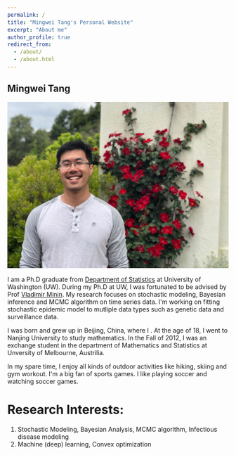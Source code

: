 ```yaml
---
permalink: /
title: "Mingwei Tang's Personal Website"
excerpt: "About me"
author_profile: true
redirect_from: 
  - /about/
  - /about.html
---
```

Mingwei Tang
------
![Mingwei Tang](/images/self2.jpeg)

I am a Ph.D graduate from [Department of Statistics](https://www.stat.washington.edu/) at University of Washington (UW). During my Ph.D at UW, I was fortunated to be advised by Prof [Vladimir Minin](https://vnminin.github.io/). My research focuses on stochastic modeling, Bayesian inference and MCMC algorithm on time series data. I'm working on fitting stochastic epidemic model to mutliple data types such as genetic data and surveillance data. 

I was born and grew up in Beijing, China, where I . At the age of 18, I went to Nanjing University to study mathematics. In the Fall of 2012, I was an exchange student in the department of Mathematics and Statistics at Unversity of Melbourne, Austrilia. 

In my spare time, I enjoy all kinds of outdoor activities like hiking, skiing and gym workout. I'm a big fan of sports games. I like playing soccer and watching soccer games.

Research Interests:
======
1. Stochastic Modeling, Bayesian Analysis, MCMC algorithm, Infectious disease modeling
1. Machine (deep) learning, Convex optimization
